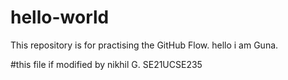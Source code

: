 # hello-world
This repository is for practising the GitHub Flow.
hello i am Guna.



#this file if modified by nikhil G.  SE21UCSE235
